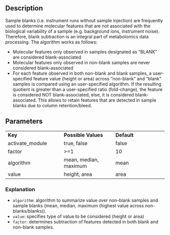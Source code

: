 ## Description

Sample blanks (i.e. instrument runs without sample injection) are frequently used to determine molecular features that are not associated with the biological variability of a sample (e.g. background ions, instrument noise). 
Therefore, blank subtraction is an integral part of metabolomics data processing. The algorithm works as follows:

- Molecular features only observed in samples designated as “BLANK” are considered blank-associated
- Molecular features only observed in non-blank samples are never considered blank-associated
- For each feature observed in both non-blank and blank samples, a user-specified feature value (height or area) across “non-blank” and “blank” samples is compared using an user-specified algorithm. If the resulting quotient is greater than a user-specified ratio (fold-change), the feature is considered NOT blank-associated, else, it is considered blank-associated. This allows to retain features that are detected in sample blanks due to column retention/bleed.

## Parameters

<table style="width: 100%;">
 <tr>
  <td style="width: 25%;"><b>Key</b></td>
  <td style="width: 25%;"><b>Possible Values</b></td>
  <td style="width: 25%;"><b>Default</b></td>
 </tr>
 <tr>
  <td style="width: 25%;">activate_module</td>
  <td style="width: 25%;">true, false</td>
  <td style="width: 25%;">false</td>
 </tr>
 <tr>
  <td style="width: 25%;">factor</td>
  <td style="width: 25%;">>=1</td>
  <td style="width: 25%;">10</td>
 </tr>
 <tr>
  <td style="width: 25%;">algorithm</td>
  <td style="width: 25%;">mean, median, maximum</td>
  <td style="width: 25%;">mean</td>
 </tr>
 <tr>
  <td style="width: 25%;">value</td>
  <td style="width: 25%;">height, area</td>
  <td style="width: 25%;">area</td>
 </tr>
</table>

### Explanation

- `algorithm`: algorithm to summarize value over non-blank samples and sample blanks (mean, median, maximum (highest value across non-blanks/blanks)).
- `value`: specifies type of value to be considered (height or area)
- `factor`: determines subtraction of features detected in both blank and non-blank samples.
